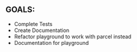 ## GOALS:
* Complete Tests
* Create Documentation
* Refactor playground to work with parcel instead
* Documentation for playground
